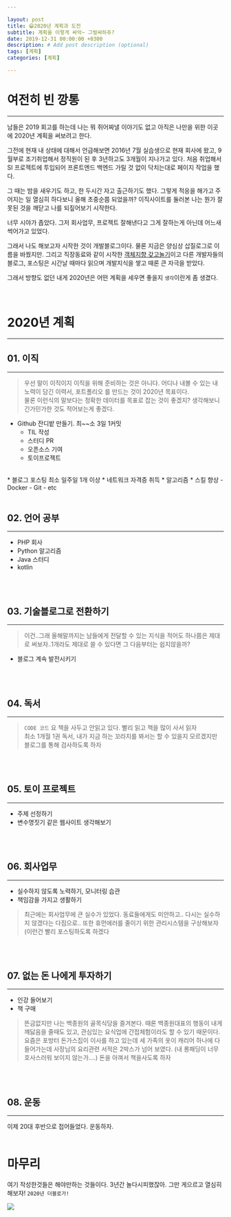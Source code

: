 ```yaml
---

layout: post
title: 😁2020년 계획과 도전
subtitle: 계획을 이렇게 싸악~ 그럴싸하쥬?
date: 2019-12-31 00:00:00 +0300
description: # Add post description (optional)
tags: [계획]
categories: [계획]

---
```


# 여전히 빈 깡통
---

남들은 2019 회고를 하는데 나는 뭐 쥐어짜낼 이야기도 없고 아직은 나만을 위한 이곳에 2020년 계획을 써보려고 한다.  

그전에 현재 내 상태에 대해서 언급해보면 2016년 7월 실습생으로 현재 회사에 왔고, 9월부로 조기취업해서 정직원이 된 후 3년하고도 3개월이 지나가고 있다. 처음 취업해서 SI 프로젝트에 투입되어 프론트엔드 백엔드 가릴 것 없이 닥치는대로 페이지 작업을 했다.  

그 때는 밤을 새우기도 하고, 한 두시간 자고 출근하기도 했다. 그렇게 적응을 해가고 주어지는 일 열심히 하다보니 올해 초중순쯤 되었을까? 이직사이트를 둘러본 나는 뭔가 잘못된 것을 깨닫고 나를 되짚어보기 시작한다.  

너무 시야가 좁았다. 그저 회사업무, 프로젝트 잘해낸다고 그게 잘하는게 아닌데 어느새 썩어가고 있었다.  

그래서 나도 해보고자 시작한 것이 개발블로그이다. 물론 지금은 양심상 삽질로그로 이름을 바꿨지만. 그리고 직장동료와 같이 시작한 [객체지향 갖고놀기](https://github.com/PAPION93/Object-Oriented)이고 다른 개발자들의 블로그, 포스팅은 시간날 때마다 읽으며 개발지식을 쌓고 때론 큰 자극을 받았다.  

그래서 방향도 없던 내게 2020년은 어떤 계획을 세우면 좋을지 `생각`이란게 좀 생겼다.
<br/>
<br/>
<br/>
# 2020년 계획
---

## 01. 이직
---
> 우선 말이 이직이지 이직을 위해 준비하는 것은 아니다. 어디나 내볼 수 있는 내 노력이 담긴 이력서, 포트폴리오 를 만드는 것이 2020년 목표이다.  
> 물론 이런식의 말보다는 정확한 데이터를 목표로 잡는 것이 좋겠지? 생각해보니 긴가민가한 것도 적어보는게 좋겠다.

* Github 잔디밭 만들기. 최~~소 3일 1커밋
  - TIL 작성
  - 스터디 PR
  - 오픈소스 기여
  - 토이프로젝트  
<br/>
* 블로그 포스팅 최소 일주일 1개 이상
* 네트워크 자격증 취득
* 알고리즘
* 스킬 향상
  - Docker
  - Git
  - etc
<br/>
<br/>

## 02. 언어 공부
---
- PHP 회사
- Python 알고리즘
- Java 스터디
- kotlin
<br/>
<br/>

## 03. 기술블로그로 전환하기
---
>이건..그래 올해말까지는 남들에게 전달할 수 있는 지식을 적어도 하나쯤은 제대로 써보자..1개라도 제대로 쓸 수 있다면 그 다음부터는 쉽지않을까?

- 블로그 계속 발전시키기
<br/>
<br/>

## 04. 독서
---
> `CODE 코드` 요 책을 사두고 안읽고 있다. 빨리 읽고 책을 많이 사서 읽자  
> 최소 1개월 1권 독서, 내가 지금 하는 꼬라지를 봐서는 할 수 있을지 모르겠지만  
> 블로그를 통해 검사하도록 하자  
<br/>
<br/>

## 05. 토이 프로젝트
---
- 주제 선정하기
- 변수명짓기 같은 웹사이트 생각해보기
<br/>
<br/>

## 06. 회사업무
---
- 실수하지 않도록 노력하기, 모니터링 습관
- 책임감을 가지고 생활하기
> 최근에는 회사업무에 큰 실수가 있었다. 동료들에게도 미안하고.. 다시는 실수하지 않겠다는 다짐으로.. 또한 휴먼에러를 줄이기 위한 관리시스템을 구상해보자(이런건 빨리 포스팅하도록 하겠다
<br/>
<br/>

## 07. 없는 돈 나에게 투자하기
---
- 인강 들어보기
- 책 구매
> 뜬금없지만 나는 백종원의 골목식당을 즐겨본다. 때론 백종원대표의 행동이 내게 꺠닳음을 줄때도 있고, 관심있는 요식업에 간접체험이라도 할 수 있기 때문이다. 요즘은 포방터 돈가스집이 이사를 하고 있는데 세 가족의 옷이 캐리어 하나에 다들어가는데 사장님의 요리관련 서적은 2박스가 넘어 보였다. (내 롱패딩이 너무 호사스러워 보이지 않는가....) 돈을 아껴서 책을사도록 하자
<br/>
<br/>

## 08. 운동
---
이제 20대 후반으로 접어들었다. 운동하자.
<br/>
<br/>

# 마무리
여기 작성한것들은 해야만하는 것들이다. 3년간 놀다시피했잖아. 그만 게으르고 열심히 해보자! `2020년 더블로가!`

![](https://papion93.github.io/img/KakaoTalk_20200101_003619619.jpg)